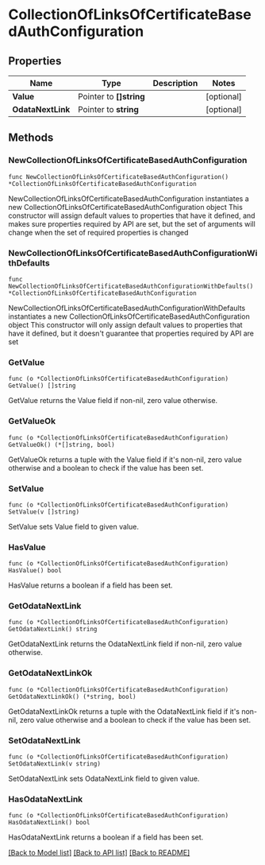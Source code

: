 # CollectionOfLinksOfCertificateBasedAuthConfiguration

## Properties

Name | Type | Description | Notes
------------ | ------------- | ------------- | -------------
**Value** | Pointer to **[]string** |  | [optional] 
**OdataNextLink** | Pointer to **string** |  | [optional] 

## Methods

### NewCollectionOfLinksOfCertificateBasedAuthConfiguration

`func NewCollectionOfLinksOfCertificateBasedAuthConfiguration() *CollectionOfLinksOfCertificateBasedAuthConfiguration`

NewCollectionOfLinksOfCertificateBasedAuthConfiguration instantiates a new CollectionOfLinksOfCertificateBasedAuthConfiguration object
This constructor will assign default values to properties that have it defined,
and makes sure properties required by API are set, but the set of arguments
will change when the set of required properties is changed

### NewCollectionOfLinksOfCertificateBasedAuthConfigurationWithDefaults

`func NewCollectionOfLinksOfCertificateBasedAuthConfigurationWithDefaults() *CollectionOfLinksOfCertificateBasedAuthConfiguration`

NewCollectionOfLinksOfCertificateBasedAuthConfigurationWithDefaults instantiates a new CollectionOfLinksOfCertificateBasedAuthConfiguration object
This constructor will only assign default values to properties that have it defined,
but it doesn't guarantee that properties required by API are set

### GetValue

`func (o *CollectionOfLinksOfCertificateBasedAuthConfiguration) GetValue() []string`

GetValue returns the Value field if non-nil, zero value otherwise.

### GetValueOk

`func (o *CollectionOfLinksOfCertificateBasedAuthConfiguration) GetValueOk() (*[]string, bool)`

GetValueOk returns a tuple with the Value field if it's non-nil, zero value otherwise
and a boolean to check if the value has been set.

### SetValue

`func (o *CollectionOfLinksOfCertificateBasedAuthConfiguration) SetValue(v []string)`

SetValue sets Value field to given value.

### HasValue

`func (o *CollectionOfLinksOfCertificateBasedAuthConfiguration) HasValue() bool`

HasValue returns a boolean if a field has been set.

### GetOdataNextLink

`func (o *CollectionOfLinksOfCertificateBasedAuthConfiguration) GetOdataNextLink() string`

GetOdataNextLink returns the OdataNextLink field if non-nil, zero value otherwise.

### GetOdataNextLinkOk

`func (o *CollectionOfLinksOfCertificateBasedAuthConfiguration) GetOdataNextLinkOk() (*string, bool)`

GetOdataNextLinkOk returns a tuple with the OdataNextLink field if it's non-nil, zero value otherwise
and a boolean to check if the value has been set.

### SetOdataNextLink

`func (o *CollectionOfLinksOfCertificateBasedAuthConfiguration) SetOdataNextLink(v string)`

SetOdataNextLink sets OdataNextLink field to given value.

### HasOdataNextLink

`func (o *CollectionOfLinksOfCertificateBasedAuthConfiguration) HasOdataNextLink() bool`

HasOdataNextLink returns a boolean if a field has been set.


[[Back to Model list]](../README.md#documentation-for-models) [[Back to API list]](../README.md#documentation-for-api-endpoints) [[Back to README]](../README.md)


